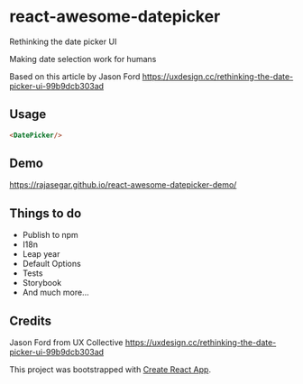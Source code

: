 # react-awesome-datepicker
Rethinking the date picker UI

Making date selection work for humans

Based on this article by Jason Ford
https://uxdesign.cc/rethinking-the-date-picker-ui-99b9dcb303ad


## Usage
```html
<DatePicker/>
```

## Demo
https://rajasegar.github.io/react-awesome-datepicker-demo/

## Things to do
- Publish to npm
- I18n
- Leap year
- Default Options
- Tests
- Storybook
- And much more...

## Credits
Jason Ford from UX Collective
https://uxdesign.cc/rethinking-the-date-picker-ui-99b9dcb303ad


This project was bootstrapped with [Create React App](https://github.com/facebook/create-react-app).
